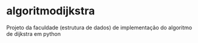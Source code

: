 # algoritmodijkstra
Projeto da faculdade (estrutura de dados) de implementação do algoritmo de dijkstra em python
